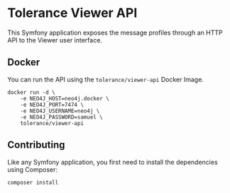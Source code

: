 # Tolerance Viewer API

This Symfony application exposes the message profiles through an HTTP API to the Viewer user interface.

## Docker

You can run the API using the `tolerance/viewer-api` Docker Image.
```
docker run -d \
    -e NEO4J_HOST=neo4j.docker \
    -e NEO4J_PORT=7474 \
    -e NEO4J_USERNAME=neo4j \
    -e NEO4J_PASSWORD=samuel \
    tolerance/viewer-api
```

## Contributing

Like any Symfony application, you first need to install the dependencies using Composer:
```
composer install
```
